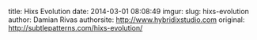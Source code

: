 title: Hixs Evolution
date: 2014-03-01 08:08:49
imgur: 
slug: hixs-evolution
author: Damian Rivas
authorsite: http://www.hybridixstudio.com
original: http://subtlepatterns.com/hixs-evolution/
